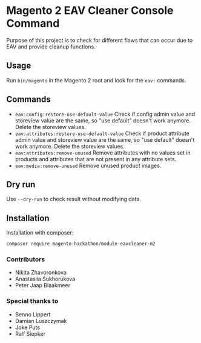 # Magento 2 EAV Cleaner Console Command

Purpose of this project is to check for different flaws that can occur due to EAV and provide cleanup functions.

## Usage

Run `bin/magento` in the Magento 2 root and look for the `eav:` commands.

## Commands

* `eav:config:restore-use-default-value` Check if config admin value and storeview value are the same, so "use default" doesn't work anymore. Delete the storeview values.
* `eav:attributes:restore-use-default-value` Check if product attribute admin value and storeview value are the same, so "use default" doesn't work anymore. Delete the storeview values.
* `eav:attributes:remove-unused` Remove attributes with no values set in products and attributes that are not present in any attribute sets.
* `eav:media:remove-unused` Remove unused product images.

## Dry run
Use `--dry-run` to check result without modifying data.

## Installation
Installation with composer:

```bash
composer require magento-hackathon/module-eavcleaner-m2
```


### Contributors
- Nikita Zhavoronkova
- Anastasiia Sukhorukova
- Peter Jaap Blaakmeer

### Special thanks to
- Benno Lippert
- Damian Luszczymak
- Joke Puts
- Ralf Siepker
